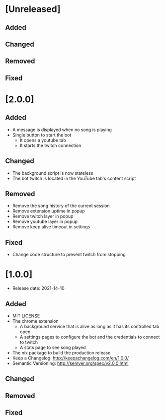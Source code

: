 [Unreleased]
============

Added
-----

Changed
-------

Removed
-------

Fixed
-----

[2.0.0]
============

Added
-----

- A message is displayed when no song is playing
- Single button to start the bot
  - It opens a youtube tab
  - It starts the twitch connection

Changed
-------

- The background script is now stateless
- The bot twitch is located in the YouTube tab's content script

Removed
-------

- Remove the song history of the current session
- Remove extension uptime in popup
- Remove twitch layer in popup
- Remove youtube layer in popup
- Remove keep alive timeout in settings

Fixed
-----

- Change code structure to prevent twitch from stopping

[1.0.0]
=======

- Release date: 2021-14-10

Added
-----

- MIT LICENSE
- The chrome extension
  - A background service that is alive as long as it has its controlled tab open
  - A settings pages to configure the bot and the credentials to connect to twitch
  - A stats page to see song played
- The nix package to build the production release
- Keep a Changelog: http://keepachangelog.com/en/1.0.0/
- Semantic Versioning: http://semver.org/spec/v2.0.0.html

Changed
-------

Removed
-------

Fixed
-----